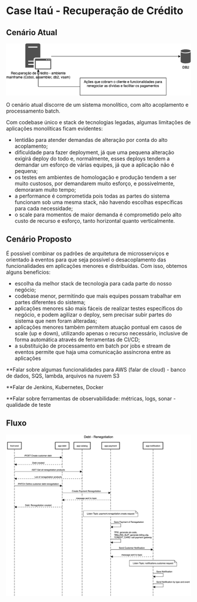 # Case Itaú - Recuperação de Crédito

## Cenário Atual
![Cenário Atual](./images/case-itau-cenario-atual.png?raw=true "Cenário Atual")

O cenário atual discorre de um sistema monolítico, com alto acoplamento e processamento batch.

Com codebase único e stack de tecnologias legadas, algumas limitações de aplicações monolíticas ficam evidentes:

- lentidão para atender demandas de alteração por conta do alto acoplamento;
- dificuldade para fazer deployment, já que uma pequena alteração exigirá deploy do todo e, normalmente, esses deploys tendem a demandar um esforço de várias equipes, já que a aplicação não é pequena;
- os testes em ambientes de homologação e produção tendem a ser muito custosos, por demandarem muito esforço, e possivelmente, demoraram muito tempo;
- a performance é comprometida pois todas as partes do sistema funcionam sob uma mesma stack, não havendo escolhas específicas para cada necessidade;
- o scale para momentos de maior demanda é comprometido pelo alto custo de recurso e esforço, tanto horizontal quanto verticalmente.

## Cenário Proposto

É possível combinar os padrões de arquitetura de microsserviços e orientado à eventos para que seja possível o desacoplamento das funcionalidades em aplicações menores e distribuídas. Com isso, obtemos alguns benefícios:

- escolha da melhor stack de tecnologia para cada parte do nosso negócio;
- codebase menor, permitindo que mais equipes possam trabalhar em partes diferentes do sistema;
- aplicações menores são mais fáceis de realizar testes específicos do negócio, e podem agilizar o deploy, sem precisar subir partes do sistema que nem foram alteradas;
- aplicações menores também permitem atuação pontual em casos de scale (up e down), utilizando apenas o recurso necessário, inclusive de forma automática através de ferramentas de CI/CD;
- a substituição de processamento em batch por jobs e stream de eventos permite que haja uma comunicação assíncrona entre as aplicações 

**Falar sobre algumas funcionalidades para AWS (falar de cloud) - banco de dados, SQS, lambda, arquivos na nuvem S3

**Falar de Jenkins, Kubernetes, Docker

**Falar sobre ferramentas de observabilidade: métricas, logs, sonar - qualidade de teste


## Fluxo
![Debt Renegotiation](./images/case-itau-flow.png?raw=true "Debt Renegotiation")


